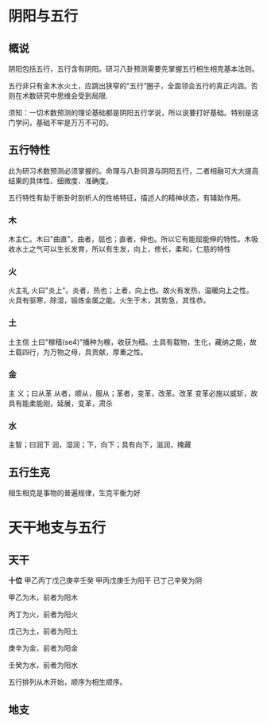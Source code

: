 # 阴阳与五行

## 概说

阴阳包括五行，五行含有阴阳。研习八卦预测需要先掌握五行相生相克基本法则。

五行非只有金木水火土，应跳出狭窄的“五行”圈子，全面领会五行的真正内涵。否则在术数研究中思维会受到局限.

须知：一切术数预测的理论基础都是阴阳五行学说，所以说要打好基础。特别是这门学问，基础不牢是万万不可的。

## 五行特性

此为研习术数预测必须掌握的。命理与八卦同源与阴阳五行，二者相融可大大提高结果的具体性、细微度、准确度。

五行特性有助于断卦时剖析人的性格特征，描述人的精神状态，有辅助作用。

### 木

木主仁。木曰"曲直"。曲者，屈也；直者，伸也。所以它有能屈能伸的特性。木吸收水土之气可以生长发育，所以有生发，向上，修长，柔和，仁慈的特性

### 火

火主礼 火曰"炎上"。炎者，热也；上者，向上也。故火有发热，温暖向上之性。火具有驱寒，除湿，锻炼金属之能。火生于木，其势急，其性恭。

### 土

土主信  土曰"稼穑(se4)"播种为稼，收获为穑。土具有载物，生化，藏纳之能，故土载四行，为万物之母，具贡献，厚重之性。

### 金

主 义；曰从革 从者，顺从，服从；革者，变革，改革。改革 变革必施以威斩，故具有能柔能刚，延展，变革，肃杀

### 水

主智；曰润下 润，湿润；下，向下；具有向下，滋润，掩藏

## 五行生克

相生相克是事物的普遍规律，生克平衡为好

# 天干地支与五行
## 天干
**十位** 甲乙丙丁戊己庚辛壬癸
甲丙戊庚壬为阳干 已丁己辛癸为阴

甲乙为木，前者为阳木

丙丁为火，前者为阳火

戊己为土，前者为阳土

庚辛为金，前者为阳金

壬癸为水，前者为阳水

五行排列从木开始，顺序为相生顺序。

## 地支


